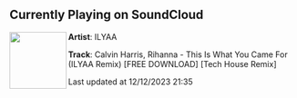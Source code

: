 ## Currently Playing on SoundCloud

[<img align="left" width="100" src="https://i1.sndcdn.com/artworks-OsXan7yzWTcI20dC-VXmxKA-t500x500.jpg">](https://soundcloud.com/ilyaamusic/calvin-harris-rihanna-this-is-what-you-came-for-ilyaa-remix-free-download)

**Artist**: ILYAA 

**Track**: Calvin Harris, Rihanna - This Is What You Came For (ILYAA Remix) [FREE DOWNLOAD] [Tech House Remix]

Last updated at 12/12/2023 21:35
